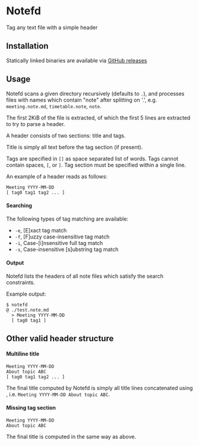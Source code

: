 # Notefd
Tag any text file with a simple header

## Installation

Statically linked binaries are available via [GitHub releases](https://github.com/darrenldl/notefd/releases)

## Usage

Notefd scans a given directory recursively (defaults to `.`),
and processes files with names which contain "note" after splitting on '.', e.g.
`meeting.note.md`, `timetable.note`, `note`.

The first 2KiB of the file is extracted, of which the first 5 lines are extracted
to try to parse a header.

A header consists of two sections: title and tags.

Title is simply all text before the tag section (if present).

Tags are specified in `[]` as space separated list of words.
Tags cannot contain spaces, `[`, or `]`.
Tag section must be specified within a single line.

An example of a header reads as follows:
```
Meeting YYYY-MM-DD
[ tag0 tag1 tag2 ... ]
```

#### Searching

The following types of tag matching are available:

- `-e`, [E]xact tag match
- `-f`, [F]uzzy case-insensitive tag match
- `-i`, Case-[i]nsensitive full tag match
- `-s`, Case-insensitive [s]ubstring tag match

#### Output

Notefd lists the headers of all note files which satisfy the search constraints.

Example output:
```
$ notefd
@ ./test.note.md
  > Meeting YYYY-MM-DD
  [ tag0 tag1 ]
```

## Other valid header structure

#### Multiline title
```
Meeting YYYY-MM-DD
About topic ABC
[ tag0 tag1 tag2 ... ]
```

The final title computed by Notefd is simply all title lines
concatenated using ` `, i.e. `Meeting YYYY-MM-DD About topic ABC`.

#### Missing tag section
```
Meeting YYYY-MM-DD
About topic ABC
```

The final title is computed in the same way as above.
